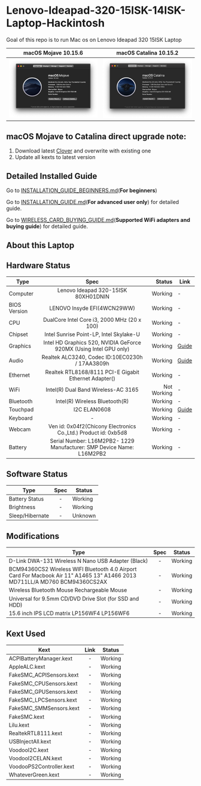 # Lenovo-Ideapad-320-15ISK-14ISK-Laptop-Hackintosh
Goal of this repo is to run Mac os on Lenovo Ideapad 320 15ISK Laptop

macOS Mojave 10.15.6            |  macOS Catalina 10.15.2
:-------------------------:|:-------------------------:
![alt text](10.14.x/10.14.6/Screenshot.png)  |  ![alt text](10.15.x/10.15.3/screenshot.png)



## macOS Mojave to Catalina direct upgrade note:
 1. Download latest [Clover](10.15.x/10.15.1/CLOVER.zip) and overwrite with existing one
 2. Update all kexts to latest version


## Detailed Installed Guide

Go to [INSTALLATION_GUIDE_BEGINNERS.md](INSTALLATION_GUIDE_BEGINNERS.md)(**For beginners**)

Go to [INSTALLATION_GUIDE.md](INSTALLATION_GUIDE.md)(**For advanced user only**) for detailed guide.

Go to [WIRELESS_CARD_BUYING_GUIDE.md](WIRELESS_CARD_BUYING_GUIDE.md)(**Supported WiFi adapters and buying guide**) for detailed guide.

## About this Laptop

## Hardware Status

Type | Spec | Status | Link
---------|:---------:|----------:|----------
Computer		| Lenovo Ideapad 320-15ISK 80XH01DNIN   | Working | -
BIOS Version	| LENOVO Insyde EFI(4WCN29WW) | Working | -
CPU				| DualCore Intel Core i3, 2000 MHz (20 x 100) | Working | -
Chipset			| Intel Sunrise Point-LP, Intel Skylake-U | Working | -
Graphics		| Intel HD Graphics 520, NVIDIA GeForce 920MX (Using Intel GPU only) | Working | [Guide](https://www.tonymacx86.com/threads/guide-intel-framebuffer-patching-using-whatevergreen.256490/)
Audio			| Realtek ALC3240, Codec ID:10EC0230h / 17AA3809h | Working | [Guide](https://github.com/acidanthera/AppleALC/wiki/Installation-and-usage)
Ethernet		| Realtek RTL8168/8111 PCI-E Gigabit Ethernet Adapter() | Working | -
WiFi			| Intel(R) Dual Band Wireless-AC 3165 | Not Working | -
Bluetooth		| Intel(R) Wireless Bluetooth(R) | Working | -
Touchpad		| I2C ELAN0608 | Working | [Guide](Touchpad-Guide.md)
Keyboard		| - | Working | -
Webcam		| Ven id: 0x04f2(Chicony Electronics Co.,Ltd.) Product id: 0xb5d8| Working | -
Battery		|   Serial Number: L16M2PB2- 1229 Manufacturer: SMP Device Name:	L16M2PB2 | Working | -
## Software Status

Type | Spec | Status
---------|:---------:|----------
Battery Status		| - | Working
Brightness		| - | Working
Sleep/Hibernate		| - | Unknown

## Modifications

Type | Spec | Status
---------|:---------:|----------
D-Link DWA-131 Wireless N Nano USB Adapter (Black) 		| - | Working
BCM94360CS2 Wireless WIFI Bluetooth 4.0 Airport Card For Macbook Air 11" A1465 13" A1466 2013 MD711LL/A MD760 BCM94360CS2AX 		| - | Working
Wireless Bluetooth Mouse Rechargeable Mouse		| - | Working
Universal for 9.5mm CD/DVD Drive Slot (for SSD and HDD)		| - | Working
15.6 inch IPS LCD matrix LP156WF4 LP156WF6 | - | Working
## Kext Used

Kext | Link | Status
---------|:---------:|----------
ACPIBatteryManager.kext | - | Working
AppleALC.kext | - | Working
FakeSMC_ACPISensors.kext | - | Working
FakeSMC_CPUSensors.kext | - | Working
FakeSMC_GPUSensors.kext | - | Working
FakeSMC_LPCSensors.kext | - | Working
FakeSMC_SMMSensors.kext  | - | Working
FakeSMC.kext | - | Working
Lilu.kext | - | Working
RealtekRTL8111.kext | - | Working
USBInjectAll.kext | - | Working
VoodooI2C.kext | - | Working
VoodooI2CELAN.kext | - | Working
VoodooPS2Controller.kext | - | Working
WhateverGreen.kext | - | Working
